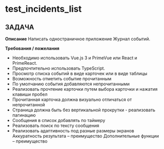 # test_incidents_list

## ЗАДАЧА

__Описание__
Написать одностраничное приложение Журнал событий.

__Требования / пожелания__
- Необходимо использовать Vue.js 3 и PrimeVue или React и PrimeReact. 
- Предпочтительно использовать TypeScript.
- Просмотр списка событий в виде карточек или в виде таблицы
- Возможность отметить событие прочитанным
- По умолчанию события добавляются непрочитанными
- Реализовать прочтение карточки путем выбора карточки и нажатия клавиши пробел
- Прочитанная карточка должна визуально отличаться от непрочитанной
- Страница должна быть без вертикальной прокрутки - реализовать пагинацию
- Сообщения в список добавлять по таймеру
- Реализовать поиск по тексту сообщения
- Реализовать адаптивность под разные размеры экранов
Аккуратность результата – преимущество
Дополнительные функции – преимущество
